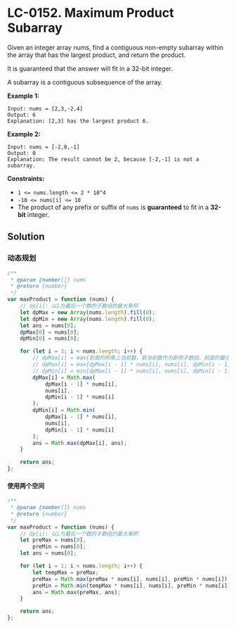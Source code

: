 # LC-0152. Maximum Product Subarray

Given an integer array nums, find a contiguous non-empty subarray within the array that has the largest product, and return the product.

It is guaranteed that the answer will fit in a 32-bit integer.

A subarray is a contiguous subsequence of the array.

**Example 1:**

```
Input: nums = [2,3,-2,4]
Output: 6
Explanation: [2,3] has the largest product 6.
```

**Example 2:**

```
Input: nums = [-2,0,-1]
Output: 0
Explanation: The result cannot be 2, because [-2,-1] is not a subarray.
```

**Constraints:**

-   `1 <= nums.length <= 2 * 10^4`
-   `-10 <= nums[i] <= 10`
-   The product of any prefix or suffix of `nums` is **guaranteed** to fit in a **32-bit** integer.

## Solution

### 动态规划

```javascript
/**
 * @param {number[]} nums
 * @return {number}
 */
var maxProduct = function (nums) {
    // dp[i]: 以i为最后一个数的子数组的最大乘积
    let dpMax = new Array(nums.length).fill(0);
    let dpMin = new Array(nums.length).fill(0);
    let ans = nums[0];
    dpMax[0] = nums[0];
    dpMin[0] = nums[0];

    for (let i = 1; i < nums.length; i++) {
        // dpMax[i] = max{前面的积乘上当前数，取当前数作为新的子数组，前面的最小值乘上当前数（均为负数）}
        // dpMax[i] = max{dpMax[i - 1] * nums[i], nums[i], dpMin[i - 1] * nums[i]}
        // dpMin[i] = min{dpMax[i - 1] * nums[i], nums[i], dpMin[i - 1] * nums[i]}
        dpMax[i] = Math.max(
            dpMax[i - 1] * nums[i],
            nums[i],
            dpMin[i - 1] * nums[i]
        );
        dpMin[i] = Math.min(
            dpMax[i - 1] * nums[i],
            nums[i],
            dpMin[i - 1] * nums[i]
        );
        ans = Math.max(dpMax[i], ans);
    }

    return ans;
};
```

#### 使用两个空间

```javascript
/**
 * @param {number[]} nums
 * @return {number}
 */
var maxProduct = function (nums) {
    // dp[i]: 以i为最后一个数的子数组的最大乘积
    let preMax = nums[0],
        preMin = nums[0];
    let ans = nums[0];

    for (let i = 1; i < nums.length; i++) {
        let tempMax = preMax;
        preMax = Math.max(preMax * nums[i], nums[i], preMin * nums[i]);
        preMin = Math.min(tempMax * nums[i], nums[i], preMin * nums[i]);
        ans = Math.max(preMax, ans);
    }

    return ans;
};
```
